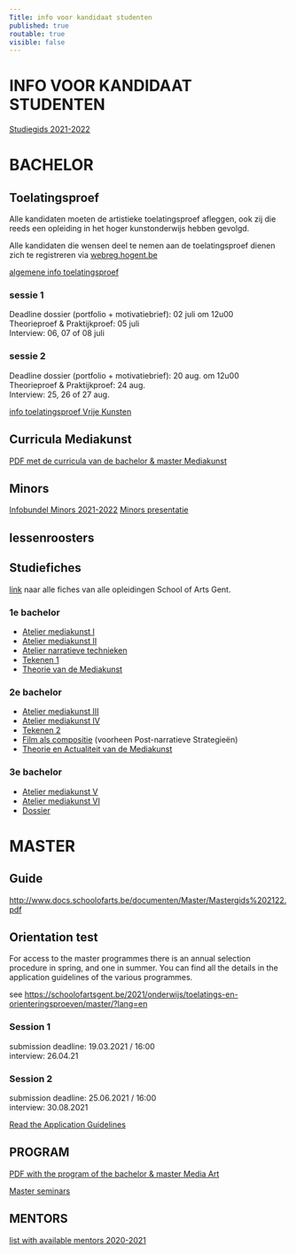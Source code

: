 ```yaml
---
Title: info voor kandidaat studenten
published: true
routable: true
visible: false 
---
```

# INFO VOOR KANDIDAAT STUDENTEN
[Studiegids 2021-2022](https://issuu.com/schoolofartsgent/docs/2122_studiewijzer)

# BACHELOR

## Toelatingsproef
Alle kandidaten moeten de artistieke toelatingsproef afleggen, ook zij die reeds een opleiding in het hoger kunstonderwijs hebben gevolgd.

Alle kandidaten die wensen deel te nemen aan de toelatingsproef dienen zich te registreren via [webreg.hogent.be](https://webreg.hogent.be/)

[algemene info toelatingsproef](https://schoolofartsgent.be/2021/onderwijs/toelatings-en-orienteringsproeven/)

### sessie 1
Deadline dossier (portfolio + motivatiebrief): 02 juli om 12u00    
Theorieproef & Praktijkproef: 05 juli    
Interview: 06, 07 of 08 juli

### sessie 2
Deadline dossier (portfolio + motivatiebrief): 20 aug. om 12u00    
Theorieproef & Praktijkproef: 24 aug.    
Interview: 25, 26 of 27 aug.

[info toelatingsproef Vrije Kunsten](https://schoolofartsgent.be/2021/onderwijs/toelatings-en-orienteringsproeven/academische-bachelor/beeldende-kunsten/vrije-kunsten/)

## Curricula Mediakunst
[PDF met de curricula van de bachelor & master Mediakunst](http://docs.schoolofarts.be/documenten/Curricula%20beeldende%20kunsten/mediakunst.pdf)

## Minors
[Infobundel Minors 2021-2022](http://www.docs.schoolofarts.be/documenten/Minors%20en%20keuzevakken/Informatiebundel%20Minors%202021-2022.doc)
[Minors presentatie](http://www.docs.schoolofarts.be/documenten/Minors%20en%20keuzevakken/Infosessie%20minor%20keuzepakket%202021-2022_met%20audio.pptx)

## lessenroosters


## Studiefiches
[link](https://www.hogent.be/studiefiches/) naar alle fiches van alle opleidingen School of Arts Gent.

###  1e bachelor
* [Atelier mediakunst I](https://bamaflexweb.hogent.be/BMFUIDetailxOLOD.aspx?a=128852&b=5&c=1)
* [Atelier mediakunst II](https://bamaflexweb.hogent.be/BMFUIDetailxOLOD.aspx?a=128853&b=5&c=1)
* [Atelier narratieve technieken](https://bamaflexweb.hogent.be/BMFUIDetailxOLOD.aspx?a=128680&b=5&c=1)
* [Tekenen 1](https://bamaflexweb.hogent.be/BMFUIDetailxOLOD.aspx?a=128834&b=5&c=1)
* [Theorie van de Mediakunst](https://bamaflexweb.hogent.be/BMFUIDetailxOLOD.aspx?a=128740&b=5&c=1)

### 2e bachelor
* [Atelier mediakunst III](https://bamaflexweb.hogent.be/BMFUIDetailxOLOD.aspx?a=128854&b=5&c=1)
* [Atelier mediakunst IV](https://bamaflexweb.hogent.be/BMFUIDetailxOLOD.aspx?a=128855&b=5&c=1)
* [Tekenen 2](https://bamaflexweb.hogent.be/BMFUIDetailxOLOD.aspx?a=128835&b=5&c=1)
* [Film als compositie](https://bamaflexweb.hogent.be/BMFUIDetailxOLOD.aspx?a=140689&b=5&c=1) (voorheen Post-narratieve Strategieën)
* [Theorie en Actualiteit van de Mediakunst](https://bamaflexweb.hogent.be/BMFUIDetailxOLOD.aspx?a=128738&b=5&c=1)

### 3e bachelor
* [Atelier mediakunst V](https://bamaflexweb.hogent.be/BMFUIDetailxOLOD.aspx?a=128850&b=5&c=1)
* [Atelier mediakunst VI](https://bamaflexweb.hogent.be/BMFUIDetailxOLOD.aspx?a=128851&b=5&c=1)
* [Dossier](https://bamaflexweb.hogent.be/BMFUIDetailxOLOD.aspx?a=128709&b=5&c=1)


# MASTER

## Guide
http://www.docs.schoolofarts.be/documenten/Master/Mastergids%202122.pdf

## Orientation test
For access to the master programmes there is an annual selection procedure in spring, and one in summer. You can find all the details in the application guidelines of the various programmes.

see https://schoolofartsgent.be/2021/onderwijs/toelatings-en-orienteringsproeven/master/?lang=en

### Session 1
submission deadline: 19.03.2021 / 16:00    
interview: 26.04.21

### Session 2
submission deadline: 25.06.2021 / 16:00    
interview: 30.08.2021

[Read the Application Guidelines](http://docs.schoolofarts.be/documenten/INFO%20EN%20HANDLEIDINGEN/Admission_procedures_masters/AGL_VAVD.pdf)

## PROGRAM
[PDF with the program of the bachelor & master Media Art](http://docs.schoolofarts.be/documenten/Curricula%20beeldende%20kunsten/mediakunst.pdf)

[Master seminars](https://schoolofartsgent.be/assets/files/paginas/files/DOC_SeminariesMaster2021.pdf)

## MENTORS
[list with available mentors 2020-2021](http://www.docs.schoolofarts.be/documenten/Master/Mentoren20202021.pdf)
